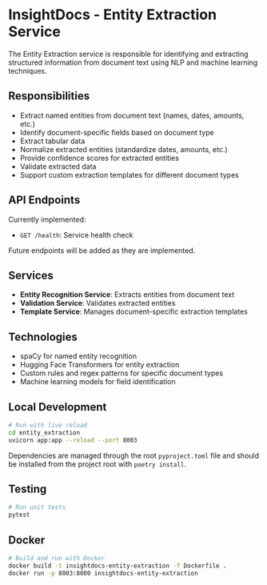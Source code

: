 # InsightDocs - Entity Extraction Service

The Entity Extraction service is responsible for identifying and extracting structured information from document text using NLP and machine learning techniques.

## Responsibilities

- Extract named entities from document text (names, dates, amounts, etc.)
- Identify document-specific fields based on document type
- Extract tabular data
- Normalize extracted entities (standardize dates, amounts, etc.)
- Provide confidence scores for extracted entities
- Validate extracted data
- Support custom extraction templates for different document types

## API Endpoints

Currently implemented:
- `GET /health`: Service health check

Future endpoints will be added as they are implemented.

## Services

- **Entity Recognition Service**: Extracts entities from document text
- **Validation Service**: Validates extracted entities
- **Template Service**: Manages document-specific extraction templates

## Technologies

- spaCy for named entity recognition
- Hugging Face Transformers for entity extraction
- Custom rules and regex patterns for specific document types
- Machine learning models for field identification

## Local Development

```bash
# Run with live reload
cd entity_extraction
uvicorn app:app --reload --port 8003
```

Dependencies are managed through the root `pyproject.toml` file and should be installed from the project root with `poetry install`.

## Testing

```bash
# Run unit tests
pytest
```

## Docker

```bash
# Build and run with Docker
docker build -t insightdocs-entity-extraction -f Dockerfile .
docker run -p 8003:8000 insightdocs-entity-extraction
```
